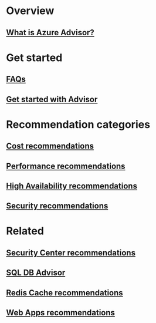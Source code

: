 # Overview
## [What is Azure Advisor?](advisor-overview.md)

# Get started
## [FAQs](advisor-FAQs.md)
## [Get started with Advisor ](advisor-get-started.md)

# Recommendation categories
## [Cost recommendations](advisor-cost-recommendations.md)
## [Performance recommendations](advisor-performance-recommendations.md)
## [High Availability recommendations ](advisor-performance-recommendations.md)
## [Security recommendations](advisor-performance-recommendations.md)

# Related
## [Security Center recommendations](https://azure.microsoft.com/services/security-center/)
## [SQL DB Advisor](https://azure.microsoft.com/documentation/articles/sql-database-advisor/)
## [Redis Cache recommendations](https://azure.microsoft.com/documentation/articles/cache-configure/#redis-cache-advisor)
## [Web Apps recommendations](https://azure.microsoft.com/documentation/articles/app-service-best-practices/)
